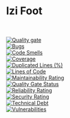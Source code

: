 # Izi Foot
<br/><br/>
[![Quality gate](https://sonarcloud.io/api/project_badges/quality_gate?project=izifoot)](https://sonarcloud.io/dashboard?id=izifoot)
<br/>
[![Bugs](https://sonarcloud.io/api/project_badges/measure?project=izifoot&metric=bugs)](https://sonarcloud.io/dashboard?id=izifoot)
<br/>
[![Code Smells](https://sonarcloud.io/api/project_badges/measure?project=izifoot&metric=code_smells)](https://sonarcloud.io/dashboard?id=izifoot)
<br/>
[![Coverage](https://sonarcloud.io/api/project_badges/measure?project=izifoot&metric=coverage)](https://sonarcloud.io/dashboard?id=izifoot)
<br/>
[![Duplicated Lines (%)](https://sonarcloud.io/api/project_badges/measure?project=izifoot&metric=duplicated_lines_density)](https://sonarcloud.io/dashboard?id=izifoot)
<br/>
[![Lines of Code](https://sonarcloud.io/api/project_badges/measure?project=izifoot&metric=ncloc)](https://sonarcloud.io/dashboard?id=izifoot)
<br/>
[![Maintainability Rating](https://sonarcloud.io/api/project_badges/measure?project=izifoot&metric=sqale_rating)](https://sonarcloud.io/dashboard?id=izifoot)
<br/>
[![Quality Gate Status](https://sonarcloud.io/api/project_badges/measure?project=izifoot&metric=alert_status)](https://sonarcloud.io/dashboard?id=izifoot)
<br/>
[![Reliability Rating](https://sonarcloud.io/api/project_badges/measure?project=izifoot&metric=reliability_rating)](https://sonarcloud.io/dashboard?id=izifoot)
<br/>
[![Security Rating](https://sonarcloud.io/api/project_badges/measure?project=izifoot&metric=security_rating)](https://sonarcloud.io/dashboard?id=izifoot)
<br/>
[![Technical Debt](https://sonarcloud.io/api/project_badges/measure?project=izifoot&metric=sqale_index)](https://sonarcloud.io/dashboard?id=izifoot)
<br/>
[![Vulnerabilities](https://sonarcloud.io/api/project_badges/measure?project=izifoot&metric=vulnerabilities)](https://sonarcloud.io/dashboard?id=izifoot)
